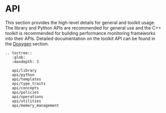 # API

This section provides the high-level details for general and toolkit usage.
The library and Python APIs are recommended for general use and the C++ toolkit
is recommended for building performance monitoring frameworks into their APIs.
Detailed documentation on the toolkit API can be found in the [Doxygen](doxygen.md)
section.

```eval_rst
.. toctree::
   :glob:
   :maxdepth: 3

   api/library
   api/python
   api/templates
   api/type_traits
   api/concepts
   api/policies
   api/operations
   api/utilities
   api/memory_management
```

